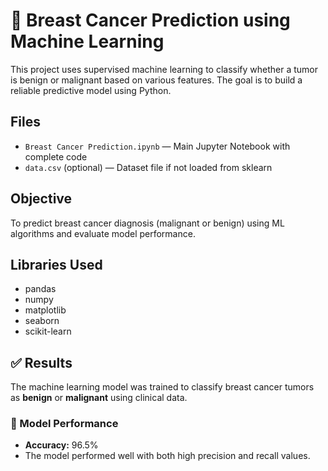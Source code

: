 # 🧬 Breast Cancer Prediction using Machine Learning

This project uses supervised machine learning to classify whether a tumor is benign or malignant based on various features. The goal is to build a reliable predictive model using Python.

##  Files

- `Breast Cancer Prediction.ipynb` — Main Jupyter Notebook with complete code
- `data.csv` (optional) — Dataset file if not loaded from sklearn

##  Objective

To predict breast cancer diagnosis (malignant or benign) using ML algorithms and evaluate model performance.

##  Libraries Used

- pandas
- numpy
- matplotlib
- seaborn
- scikit-learn

## ✅ Results

The machine learning model was trained to classify breast cancer tumors as **benign** or **malignant** using clinical data.

### 🔹 Model Performance

- **Accuracy:** 96.5%  
- The model performed well with both high precision and recall values.



